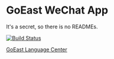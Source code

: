 GoEast WeChat App
======

It's a secret, so there is no READMEs.

[![Build Status](https://drone.io/github.com/leptonyu/wechat/status.png)](https://drone.io/github.com/leptonyu/wechat/latest)

[GoEast Language Center](http://www.goeastmandarin.com/)
